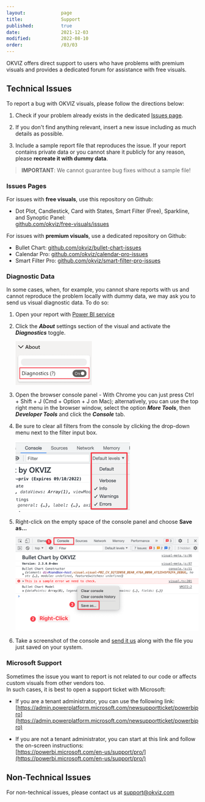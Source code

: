 ```yaml
---
layout:             page
title:              Support
published:          true
date:               2021-12-03
modified:           2022-08-10
order:              /03/03
---
```

OKVIZ offers direct support to users who have problems with premium visuals and provides a dedicated forum for assistance with free visuals.

## Technical Issues

To report a bug with OKVIZ visuals, please follow the directions below:

1. Check if your problem already exists in the dedicated [Issues page](#issues-pages).

2. If you don't find anything relevant, insert a new issue including as much details as possible.

3. Include a sample report file that reproduces the issue. If your report contains private data or you cannot share it publicly for any reason, please **recreate it with dummy data**.

> **IMPORTANT**: We cannot guarantee bug fixes without a sample file!

### Issues Pages

For issues with **free visuals**, use this repository on Github:
- Dot Plot, Candlestick, Card with States, Smart Filter (Free), Sparkline, and Synoptic Panel:  
[github.com/okviz/free-visuals/issues](https://github.com/okviz/free-visuals/issues)


For issues with **premium visuals**, use a dedicated repository on Github:
- Bullet Chart: [github.com/okviz/bullet-chart-issues](https://github.com/okviz/bullet-chart-issues)
- Calendar Pro: [github.com/okviz/calendar-pro-issues](https://github.com/okviz/calendar-pro-issues)
- Smart Filter Pro: [github.com/okviz/smart-filter-pro-issues](https://github.com/okviz/smart-filter-pro-issues)

### Diagnostic Data

In some cases, when, for example, you cannot share reports with us and cannot reproduce the problem locally with dummy data, we may ask you to send us visual diagnostic data. To do so:

1. Open your report with [Power BI service](https://app.powerbi.com)

2. Click the ***About*** settings section of the visual and activate the ***Diagnostics*** toggle.

    <img src="images/diagnostics.png" width="200">

3. Open the browser console panel - With Chrome you can just press Ctrl + Shift + J (Cmd + Option + J on Mac);  alternatively, you can use the top right menu in the browser window, select the option ***More Tools***, then ***Developer Tools*** and click the ***Console*** tab.

4. Be sure to clear all filters from the console by clicking the drop-down menu next to the filter input box.

    <img src="images/filter-console.png" width="300">

5. Right-click on the empty space of the console panel and choose **Save as...**

    <img src="images/save-console.png" width="650">

6. Take a screenshot of the console and [send it us](mailto:support@okviz.com) along with the file you just saved on your system.


### Microsoft Support

Sometimes the issue you want to report is not related to our code or affects custom visuals from other vendors too.  
In such cases, it is best to open a support ticket with Microsoft:

- If you are a tenant administrator, you can use the following link:  
    [https://admin.powerplatform.microsoft.com/newsupportticket/powerbipro](https://admin.powerplatform.microsoft.com/newsupportticket/powerbipro)

- If you are not a tenant administrator, you can start at this link and follow the on-screen instructions:  
    [https://powerbi.microsoft.com/en-us/support/pro/](https://powerbi.microsoft.com/en-us/support/pro/)

## Non-Technical Issues

For non-technical issues, please contact us at [support@okviz.com](mailto:support@okviz.com)